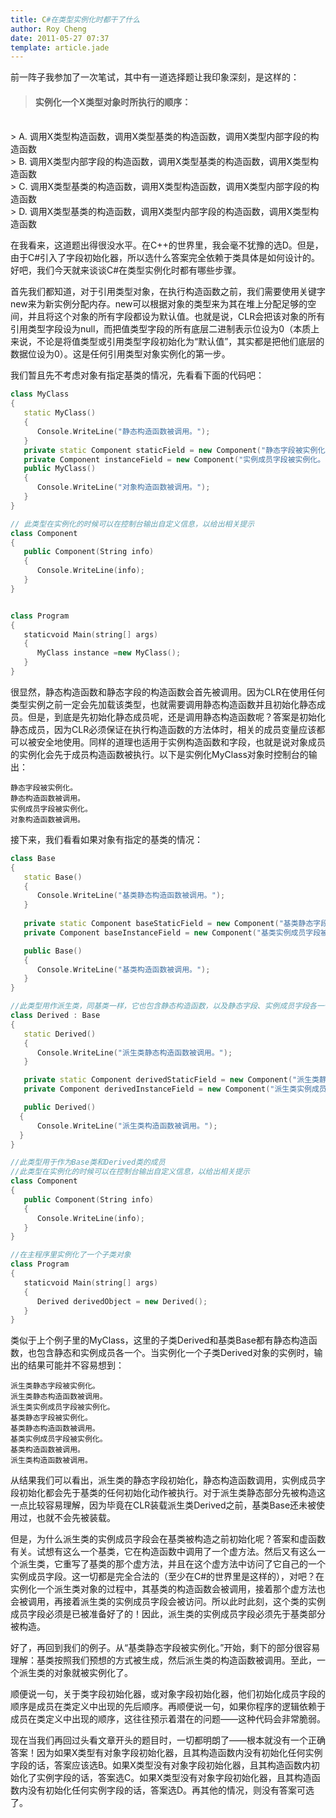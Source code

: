 ```yaml
---
title: C#在类型实例化时都干了什么
author: Roy Cheng
date: 2011-05-27 07:37
template: article.jade
---
```


前一阵子我参加了一次笔试，其中有一道选择题让我印象深刻，是这样的：

> #### 实例化一个X类型对象时所执行的顺序：
<br/>
> A. 调用X类型构造函数，调用X类型基类的构造函数，调用X类型内部字段的构造函数
<br/>
> B. 调用X类型内部字段的构造函数，调用X类型基类的构造函数，调用X类型构造函数
<br/>
> C. 调用X类型基类的构造函数，调用X类型构造函数，调用X类型内部字段的构造函数
<br/>
> D. 调用X类型基类的构造函数，调用X类型内部字段的构造函数，调用X类型构造函数

<span class="more"></span>

在我看来，这道题出得很没水平。在C++的世界里，我会毫不犹豫的选D。但是，由于C#引入了字段初始化器，所以选什么答案完全依赖于类具体是如何设计的。好吧，我们今天就来谈谈C#在类型实例化时都有哪些步骤。

首先我们都知道，对于引用类型对象，在执行构造函数之前，我们需要使用关键字new来为新实例分配内存。new可以根据对象的类型来为其在堆上分配足够的空间，并且将这个对象的所有字段都设为默认值。也就是说，CLR会把该对象的所有引用类型字段设为null，而把值类型字段的所有底层二进制表示位设为0（本质上来说，不论是将值类型或引用类型字段初始化为“默认值”，其实都是把他们底层的数据位设为0）。这是任何引用类型对象实例化的第一步。

我们暂且先不考虑对象有指定基类的情况，先看看下面的代码吧：

``` C++
class MyClass
{ 
   static MyClass() 
   { 
      Console.WriteLine("静态构造函数被调用。"); 
   }
   private static Component staticField = new Component("静态字段被实例化。");
   private Component instanceField = new Component("实例成员字段被实例化。");
   public MyClass() 
   { 
      Console.WriteLine("对象构造函数被调用。"); 
   }
}

// 此类型在实例化的时候可以在控制台输出自定义信息，以给出相关提示
class Component
{ 
   public Component(String info) 
   { 
      Console.WriteLine(info); 
   }
}


class Program
{
   staticvoid Main(string[] args)
   {
      MyClass instance =new MyClass();
   }
} 
```

很显然，静态构造函数和静态字段的构造函数会首先被调用。因为CLR在使用任何类型实例之前一定会先加载该类型，也就需要调用静态构造函数并且初始化静态成员。但是，到底是先初始化静态成员呢，还是调用静态构造函数呢？答案是初始化静态成员，因为CLR必须保证在执行构造函数的方法体时，相关的成员变量应该都可以被安全地使用。同样的道理也适用于实例构造函数和字段，也就是说对象成员的实例化会先于成员构造函数被执行。以下是实例化MyClass对象时控制台的输出：

```
静态字段被实例化。
静态构造函数被调用。
实例成员字段被实例化。
对象构造函数被调用。
```

接下来，我们看看如果对象有指定的基类的情况：

``` C++
class Base
{
   static Base()
   {
      Console.WriteLine("基类静态构造函数被调用。");
   }
 
   private static Component baseStaticField = new Component("基类静态字段被实例化。");
   private Component baseInstanceField = new Component("基类实例成员字段被实例化。");

   public Base()
   {
      Console.WriteLine("基类构造函数被调用。");
   }
}

//此类型用作派生类，同基类一样，它也包含静态构造函数，以及静态字段、实例成员字段各一个。
class Derived : Base
{
   static Derived()
   {
      Console.WriteLine("派生类静态构造函数被调用。");
   }

   private static Component derivedStaticField = new Component("派生类静态字段被实例化。");
   private Component derivedInstanceField = new Component("派生类实例成员字段被实例化。");

   public Derived()
  {
      Console.WriteLine("派生类构造函数被调用。");
  }  
}

//此类型用于作为Base类和Derived类的成员
//此类型在实例化的时候可以在控制台输出自定义信息，以给出相关提示
class Component
{
   public Component(String info)
   {
      Console.WriteLine(info);
   }
}

//在主程序里实例化了一个子类对象
class Program
{
   staticvoid Main(string[] args)
   {
      Derived derivedObject = new Derived();
   }
}
```

类似于上个例子里的MyClass，这里的子类Derived和基类Base都有静态构造函数，也包含静态和实例成员各一个。当实例化一个子类Derived对象的实例时，输出的结果可能并不容易想到：

```
派生类静态字段被实例化。
派生类静态构造函数被调用。
派生类实例成员字段被实例化。
基类静态字段被实例化。
基类静态构造函数被调用。
基类实例成员字段被实例化。
基类构造函数被调用。
派生类构造函数被调用。
```
从结果我们可以看出，派生类的静态字段初始化，静态构造函数调用，实例成员字段初始化都会先于基类的任何初始化动作被执行。对于派生类静态部分先被构造这一点比较容易理解，因为毕竟在CLR装载派生类Derived之前，基类Base还未被使用过，也就不会先被装载。

但是，为什么派生类的实例成员字段会在基类被构造之前初始化呢？答案和虚函数有关。试想有这么一个基类，它在构造函数中调用了一个虚方法。然后又有这么一个派生类，它重写了基类的那个虚方法，并且在这个虚方法中访问了它自己的一个实例成员字段。这一切都是完全合法的（至少在C#的世界里是这样的），对吧？在实例化一个派生类对象的过程中，其基类的构造函数会被调用，接着那个虚方法也会被调用，再接着派生类的实例成员字段会被访问。所以此时此刻，这个类的实例成员字段必须是已被准备好了的！因此，派生类的实例成员字段必须先于基类部分被构造。

好了，再回到我们的例子。从“基类静态字段被实例化。”开始，剩下的部分很容易理解：基类按照我们预想的方式被生成，然后派生类的构造函数被调用。至此，一个派生类的对象就被实例化了。

顺便说一句，关于类字段初始化器，或对象字段初始化器，他们初始化成员字段的顺序是成员在类定义中出现的先后顺序。再顺便说一句，如果你程序的逻辑依赖于成员在类定义中出现的顺序，这往往预示着潜在的问题——这种代码会非常脆弱。

现在当我们再回过头看文章开头的题目时，一切都明朗了——根本就没有一个正确答案！因为如果X类型有对象字段初始化器，且其构造函数内没有初始化任何实例字段的话，答案应该选B。如果X类型没有对象字段初始化器，且其构造函数内初始化了实例字段的话，答案选C。如果X类型没有对象字段初始化器，且其构造函数内没有初始化任何实例字段的话，答案选D。再其他的情况，则没有答案可选了。